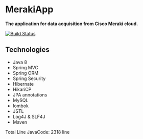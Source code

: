 # MerakiApp


**The application for data acquisition from Cisco Meraki cloud.**

[![Build Status](https://travis-ci.org/VMAproject/MerakiApp.svg?branch=test )](https://travis-ci.org/VMAproject/MerakiApp)

## Technologies ##


* Java 8
* Spring MVC
* Spring ORM
* Spring Security
* Hibernate
* HikariCP
* JPA annotations
* MySQL
* lombok
* JSTL
* Log4J & SLF4J
* Maven


Total Line JavaCode:	2318	line

